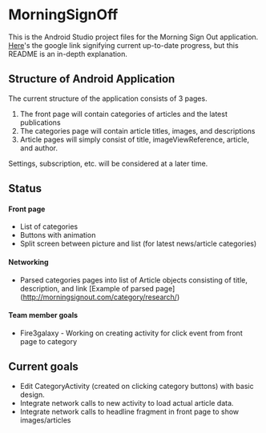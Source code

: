 # MorningSignOff

This is the Android Studio project files for the Morning Sign Out application. [Here](https://docs.google.com/a/ucr.edu/spreadsheets/d/1-Pfw6cbV5IZ01HX5Jr5SAy4LkyPv6FfjX63tcdejp2U/edit?usp=sharing)'s the google link signifying current up-to-date progress, but this README is an in-depth explanation.


## Structure of Android Application
The current structure of the application consists of 3 pages.

1.  The front page will contain categories of articles and the latest publications 
2.  The categories page will contain article titles, images, and descriptions 
3.  Article pages will simply consist of title, imageViewReference, article, and author.

Settings, subscription, etc. will be considered at a later time.

## Status
#### Front page 
* List of categories 
* Buttons with animation 
* Split screen between picture and list (for latest news/article categories)

#### Networking
* Parsed categories pages into list of Article objects consisting of title, description, and link [Example of parsed page]
(http://morningsignout.com/category/research/)

#### Team member goals
* Fire3galaxy - Working on creating activity for click event from front page to category

## Current goals
* Edit CategoryActivity (created on clicking category buttons) with basic design.
* Integrate network calls to new activity to load actual article data.
* Integrate network calls to headline fragment in front page to show images/articles
